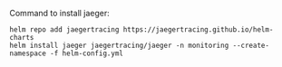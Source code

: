 Command to install jaeger:
```
helm repo add jaegertracing https://jaegertracing.github.io/helm-charts
helm install jaeger jaegertracing/jaeger -n monitoring --create-namespace -f helm-config.yml
```